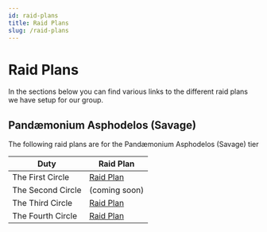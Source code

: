 ```yaml
---
id: raid-plans
title: Raid Plans
slug: /raid-plans
---
```


# Raid Plans
In the sections below you can find various links to the different raid plans we have setup for our group.

## Pandæmonium Asphodelos (Savage)
The following raid plans are for the Pandæmonium Asphodelos (Savage) tier

|Duty |Raid Plan |
|-----|----------|
| The First Circle |  [Raid Plan](/pandaemonium-asphodelos/the-first-circle/index.md) |
| The Second Circle | (coming soon) |
| The Third Circle |  [Raid Plan](/pandaemonium-asphodelos/the-third-circle/index.md) |
| The Fourth Circle | [Raid Plan](/pandaemonium-asphodelos/the-fourth-circle/index.md) |